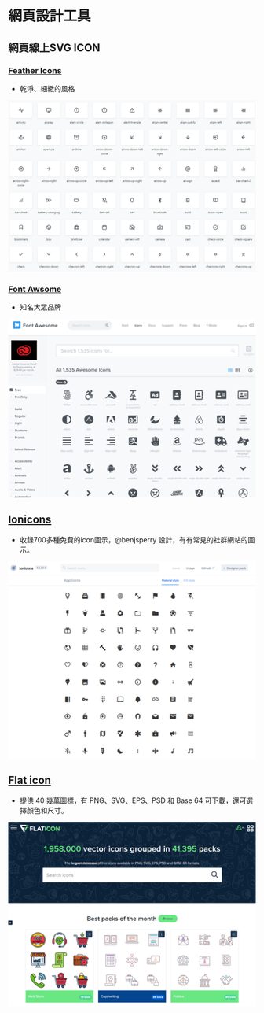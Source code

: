 # 網頁設計工具

## 網頁線上SVG ICON

### [Feather Icons](https://feathericons.com)

* 乾淨、細緻的風格

![](.gitbook/assets/image.png)

### [Font Awsome](https://fontawesome.com/)

* 知名大眾品牌

![](.gitbook/assets/image%20%281%29.png)

## [Ionicons](https://ionicons.com/)

* 收錄700多種免費的icon圖示，@benjsperry 設計，有有常見的社群網站的圖示。

![](.gitbook/assets/image%20%282%29.png)

## [Flat icon](https://www.flaticon.com/)

* 提供 40 幾萬圖標，有 PNG、SVG、EPS、PSD 和 Base 64 可下載，還可選擇顏色和尺寸。

![](.gitbook/assets/image%20%283%29.png)

